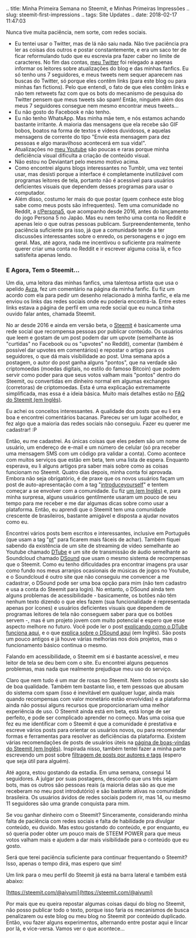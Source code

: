 .. title: Minha Primeira Semana no Steemit, e Minhas Primeiras Impressões
.. slug: steemit-first-impressions
.. tags: Site Updates
.. date: 2018-02-17 11:47:03

Nunca tive muita paciência, nem sorte, com redes sociais.

* Eu tentei usar o Twitter, mas de lá não saiu nada. Não tive paciência pra ler as coisas dos outros e postar constantemente, e era um saco ter de ficar reformulando tudo que eu escrevia pra fazer caber no limite de caracteres. No fim das contas, [meu Twitter][twitter_en] foi relegado a apenas informar os leitores sobre atualizações do blog e das minhas fanfics. Eu só tenho uns 7 seguidores, e meus tweets nem sequer aparecem nas buscas do Twitter, só porque eles contêm links (para este blog ou para minhas fan fictions). Pelo que entendi, o fato de que eles contêm links e não tem retweets faz com que os bots do mecanismo de pesquisa do Twitter pensem que meus tweets são spam! Então, ninguém além dos meus 7 seguidores consegue nem mesmo encontrar meus tweets...
* Eu não gosto do Facebook e não tenho.
* Eu não tenho WhatsApp. Mas minha mãe tem, e nós estamos achando bastante irritante. A maioria das mensagens que ela recebe são GIF bobos, boatos na forma de textos e vídeos duvidosos, e aquelas mensagens de corrente do tipo "Envie esta mensagem para dez pessoas e algo maravilhoso acontecerá em sua vida!".
* Atualizações no [meu Youtube][yt] são poucas e raras porque minha deficiência visual dificulta a criação de conteúdo visual.
* Não estou no Deviantart pelo mesmo motivo acima.
* Como encontrei alguns blogs interessantes no Tumblr, uma vez tentei usar, mas desisti porque a interface é completamente inutilizável com programas leitores de tela, portanto não é acessível para usuários deficientes visuais que dependem desses programas para usar o computador.
* Além disso, costumo ler mais do que postar (quem conhece este blog sabe como meus posts são infrequentes). Tem uma comunidade no Reddit, a [r/Persona5][rp5], que acompanho desde 2016, antes do lançamento do jogo Persona 5 no Japão. Mas eu nem tenho uma conta no Reddit e apenas leio o que outras pessoas publicam. Surpreendentemente, tenho paciência suficiente pra isso, já que a comunidade tende a ter discussões interessantes sobre o enredo, os personagens e o jogo em geral. Mas, até agora, nada me incentivou o suficiente pra realmente querer criar uma conta no Reddit e ir escrever alguma coisa lá, e fico satisfeita apenas lendo.

### E Agora, Tem o Steemit...

Um dia, uma leitora das minhas fanfics, uma talentosa artista que usa o apelido [Ayza][ayzachan], fez um comentário na página da minha fanfic. Eu fiz um acordo com ela para pedir um desenho relacionado à minha fanfic, e ela me enviou os links das redes sociais onde eu poderia encontrá-la. Entre estes links estava a página de perfil em uma rede social que eu nunca tinha ouvido falar antes, chamada Steemit.

No ar desde 2016 e ainda em versão beta, o [Steemit][steemithp] é basicamente uma rede social que recompensa pessoas por publicar conteúdo. Os usuários que leem e gostam de um post podem dar um upvote (semelhante às "curtidas" no Facebook ou os "upvotes" no Reddit), comentar (também é possível dar upvotes em comentários) e repostar o artigo para os seguidores, o que dá mais visibilidade ao post. Uma semana após a postagem, o autor do post ganha alguns "pontos", que na verdade são criptomoedas (moedas digitais, no estilo do famoso Bitcoin) que podem servir como poder para que seus votos valham mais "pontos" dentro do Steemit, ou convertidas em dinheiro normal em algumas exchanges (corretoras) de criptomoedas. Esta é uma explicação extremamente simplificada, mas essa é a ideia básica. Muito mais detalhes estão no [FAQ do Steemit (em Inglês)][steemitfaq].

Eu achei os conceitos interessantes. A qualidade dos posts que eu li era boa e encontrei comentários bacanas. Pareceu ser um lugar acolhedor, e fez algo que a maioria das redes sociais não conseguiu. Fazer eu querer me cadastrar! :P

Então, eu me cadastrei. As únicas coisas que eles pedem são um nome de usuário, um endereço de e-mail e um número de celular (só pra receber uma mensagem SMS com um código pra validar a conta). Como acontece com muitos serviços que estão em beta, tem uma lista de espera. Enquanto esperava, eu li alguns artigos pra saber mais sobre como as coisas funcionam no Steemit. Quatro dias depois, minha conta foi aprovada. Embora não seja obrigatório, é de praxe que os novos usuários façam um post de auto-apresentação com a tag "[introduceyourself][introducetag]" e tentem começar a se envolver com a comunidade. Eu fiz [um (em Inglês)][introducepost] e, para minha surpresa, alguns usuários gentilmente usaram um pouco de seu tempo para me receber e me dar algumas dicas sobre como usar a plataforma. Então, eu aprendi que o Steemit tem uma comunidade crescente de brasileiros, bastante amigável e disposta a ajudar novatos como eu.

Encontrei vários posts bem escritos e interessantes, inclusive em Português (que usam a tag "[pt](https://steemit.com/trending/pt)" para ficarem mais fáceis de achar). Também fiquei sabendo da existência de um site de streaming de vídeo semelhante ao Youtube chamado [DTube][dtubehp] e um site de transmissão de áudio semelhante ao Soundcloud chamado [DSound][dsoundhp] que usam o mesmo sistema de recompensas que o Steemit. Como eu tenho dificuldades pra encontrar imagens pra usar como fundo nos meus arranjos ocasionais de músicas de jogos no Youtube, e o Soundcloud é outro site que não conseguiu me convencer a me cadastrar, o DSound pode ser uma boa opção para mim (não tem cadastro e usa a conta do Steemit para login). No entanto, o DSound ainda tem alguns problemas de acessibilidade - basicamente, os botões não têm nenhum texto dizendo o que eles fazem (sua funcionalidade é representada apenas por ícones) e usuários deficientes visuais que dependem de programas leitores de tela não conseguem saber para que os botões servem -, mas é um projeto jovem com muito potencial e espero que esse aspecto melhore no futuro. Você pode ler o post [explicando como o DTube funciona aqui][dtubeintro], e o que [explica sobre o DSound aqui][dsoundintro] (em Inglês). São posts um pouco antigos e já houve várias melhorias nos dois projetos, mas o funcionamento básico continua o mesmo.

Falando em acessibilidade, o Steemit em si é bastante acessível, e meu leitor de tela se deu bem com o site. Eu encontrei alguns pequenos problemas, mas nada que realmente prejudique meu uso do serviço.

Claro que nem tudo é um mar de rosas no Steemit. Nem todos os posts são de boa qualidade. Também tem bastante lixo, e tem pessoas que abusam do sistema com spam (isso é inevitável em qualquer lugar, ainda mais quando recompensas com valor monetário estão envolvidas) e a plataforma ainda não possui alguns recursos que proporcionariam uma melhor experiência de uso. O Steemit ainda está em beta, está longe de ser perfeito, e pode ser complicado aprender no começo. Mas uma coisa que fez eu me identificar com o Steemit é que a comunidade é prestativa e escreve vários posts para orientar os usuários novos, ou para recomendar formas e ferramentas para resolver as deficiências da plataforma. Existem várias recomendações de posts de usuários úteis na [página de boas-vindas do Steemit (em Inglês)][steemitwelcome]. Inspirada nisso, também tentei fazer a minha parte escrevendo um post sobre [filtragem de posts por autores e tags][tagpost] (espero que seja útil para alguém).

Até agora, estou gostando da estadia. Em uma semana, consegui 14 seguidores. A julgar por suas postagens, desconfio que uns três sejam bots, mas os outros são pessoas reais (a maioria delas são as que me receberam no meu post introdutório) e são bastante ativas na comunidade brasileira. Os usuários ávidos de redes sociais podem rir, mas 14, ou mesmo 11 seguidores são uma grande conquista para mim.

Se vou ganhar dinheiro com o Steemit? Sinceramente, considerando minha falta de paciência com redes sociais e falta de habilidade pra divulgar conteúdo, eu duvido. Mas estou gostando do conteúdo, e por enquanto, eu só queria poder obter um pouco mais de STEEM POWER para que meus votos valham mais e ajudem a dar mais visibilidade para o conteúdo que eu gosto.

Será que terei paciência suficiente para continuar frequentando o Steemit? Isso, apenas o tempo dirá, mas espero que sim!

Um link para o meu perfil do Steemit já está na barra lateral e também está abaixo:

[https://steemit.com/@aiyumi](https://steemit.com/@aiyumi)

Por mais que eu queira repostar algumas coisas daqui do blog no Steemit, não posso publicar todo o texto, porque isso faria os mecanismos de busca penalizarem ou este blog ou meu blog no Steemit por conteúdo duplicado. Então, vou fazer alguns experimentos, alternando entre postar aqui e lincar por lá, e vice-versa. Vamos ver o que acontece...


[twitter_en]: https://mobile.twitter.com/aiyumi_en
[yt]: https://www.youtube.com/user/AiyumiBr
[rp5]: https://www.reddit.com/r/Persona5
[ayzachan]: https://ayza-chan.deviantart.com/
[steemithp]: https://steemit.com/
[steemitfaq]: https://steemit.com/faq.html
[introducetag]: https://steemit.com/trending/introduceyourself
[introducepost]: https://steemit.com/introduceyourself/@aiyumi/hello-from-brazil-ayza-introduced-me
[dtubehp]: https://d.tube/
[dsoundhp]: https://dsound.audio/
[dtubeintro]: https://steemit.com/video/@heimindanger/introducing-dtube-a-decentralized-video-platform-using-steem-and-ipfs
[dsoundintro]: https://steemit.com/music/@prc/introducing-dsound-a-decentralized-sound-platform-using-steem-and-ipfs
[steemitwelcome]: https://steemit.com/welcome
[tagpost]: https://steemit.com/pt/@aiyumi/steemit-filtrando-posts-por-autores-e-tags
